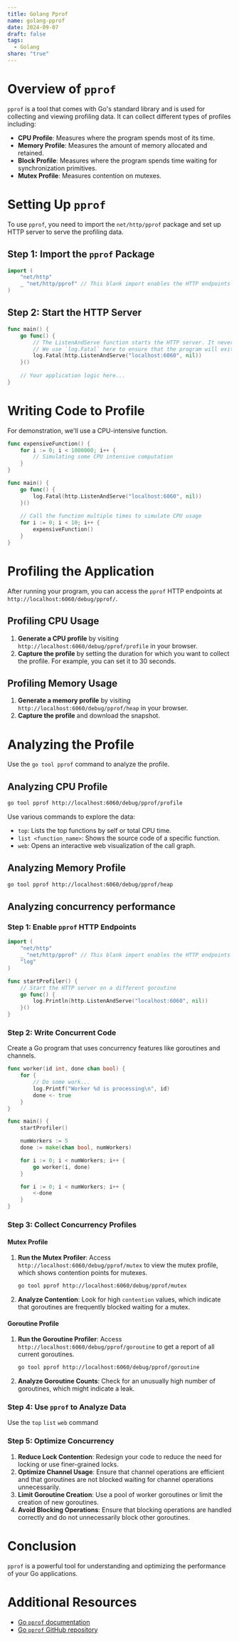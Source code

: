 ```yaml
---
title: Golang Pprof
name: golang-pprof
date: 2024-09-07
draft: false
tags:
  - Golang
share: "true"
---
```


#  Overview of `pprof`

`pprof` is a tool that comes with Go's standard library and is used for collecting and viewing profiling data. It can collect different types of profiles including:

- **CPU Profile**: Measures where the program spends most of its time.
- **Memory Profile**: Measures the amount of memory allocated and retained.
- **Block Profile**: Measures where the program spends time waiting for synchronization primitives.
- **Mutex Profile**: Measures contention on mutexes.

# Setting Up `pprof`

To use `pprof`, you need to import the `net/http/pprof` package and set up HTTP server to serve the profiling data.

## Step 1: Import the `pprof` Package

```go
import (
    "net/http"
    _ "net/http/pprof" // This blank import enables the HTTP endpoints for `pprof`
)
```

## Step 2: Start the HTTP Server

```go
func main() {
    go func() {
        // The ListenAndServe function starts the HTTP server. It never returns.
        // We use `log.Fatal` here to ensure that the program will exit if the server fails to start.
        log.Fatal(http.ListenAndServe("localhost:6060", nil))
    }()
    
    // Your application logic here...
}
```

# Writing Code to Profile

 For demonstration, we'll use a CPU-intensive function.

```go
func expensiveFunction() {
    for i := 0; i < 1000000; i++ {
        // Simulating some CPU intensive computation
    }
}

func main() {
    go func() {
        log.Fatal(http.ListenAndServe("localhost:6060", nil))
    }()
    
    // Call the function multiple times to simulate CPU usage
    for i := 0; i < 10; i++ {
        expensiveFunction()
    }
}
```

# Profiling the Application

After running your program, you can access the `pprof` HTTP endpoints at `http://localhost:6060/debug/pprof/`.

## Profiling CPU Usage

1. **Generate a CPU profile** by visiting `http://localhost:6060/debug/pprof/profile` in your browser.
2. **Capture the profile** by setting the duration for which you want to collect the profile. For example, you can set it to 30 seconds.

## Profiling Memory Usage

1. **Generate a memory profile** by visiting `http://localhost:6060/debug/pprof/heap` in your browser.
2. **Capture the profile** and download the snapshot.

# Analyzing the Profile

Use the `go tool pprof` command to analyze the profile.

## Analyzing CPU Profile

```bash
go tool pprof http://localhost:6060/debug/pprof/profile
```

Use various commands to explore the data:

- `top`: Lists the top functions by self or total CPU time.
- `list <function_name>`: Shows the source code of a specific function.
- `web`: Opens an interactive web visualization of the call graph.

## Analyzing Memory Profile

```bash
go tool pprof http://localhost:6060/debug/pprof/heap
```

## Analyzing concurrency performance

### Step 1: Enable `pprof` HTTP Endpoints

```go
import (
    "net/http"
    _ "net/http/pprof" // This blank import enables the HTTP endpoints for `pprof`
    "log"
)

func startProfiler() {
    // Start the HTTP server on a different goroutine
    go func() {
        log.Println(http.ListenAndServe("localhost:6060", nil))
    }()
}
```

### Step 2: Write Concurrent Code

Create a Go program that uses concurrency features like goroutines and channels.

```go
func worker(id int, done chan bool) {
    for {
        // Do some work...
        log.Printf("Worker %d is processing\n", id)
        done <- true
    }
}

func main() {
    startProfiler()

    numWorkers := 5
    done := make(chan bool, numWorkers)

    for i := 0; i < numWorkers; i++ {
        go worker(i, done)
    }

    for i := 0; i < numWorkers; i++ {
        <-done
    }
}
```

### Step 3: Collect Concurrency Profiles

#### Mutex Profile

1. **Run the Mutex Profiler**: Access `http://localhost:6060/debug/pprof/mutex` to view the mutex profile, which shows contention points for mutexes.

    ```bash
    go tool pprof http://localhost:6060/debug/pprof/mutex
    ```

2. **Analyze Contention**: Look for high `contention` values, which indicate that goroutines are frequently blocked waiting for a mutex.

#### Goroutine Profile

1. **Run the Goroutine Profiler**: Access `http://localhost:6060/debug/pprof/goroutine` to get a report of all current goroutines.

    ```bash
    go tool pprof http://localhost:6060/debug/pprof/goroutine
    ```

2. **Analyze Goroutine Counts**: Check for an unusually high number of goroutines, which might indicate a leak.
   
### Step 4: Use `pprof` to Analyze Data

Use the `top` `list` `web` command

### Step 5: Optimize Concurrency

1. **Reduce Lock Contention**: Redesign your code to reduce the need for locking or use finer-grained locks.
2. **Optimize Channel Usage**: Ensure that channel operations are efficient and that goroutines are not blocked waiting for channel operations unnecessarily.
3. **Limit Goroutine Creation**: Use a pool of worker goroutines or limit the creation of new goroutines.
4. **Avoid Blocking Operations**: Ensure that blocking operations are handled correctly and do not unnecessarily block other goroutines.

# Conclusion

`pprof` is a powerful tool for understanding and optimizing the performance of your Go applications.

# Additional Resources

- [Go `pprof` documentation](https://pkg.go.dev/net/http/pprof)
- [Go `pprof` GitHub repository](https://github.com/golang/go/tree/master/src/net/http/pprof)
